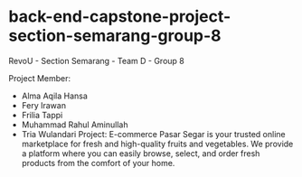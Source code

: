 # back-end-capstone-project-section-semarang-group-8
RevoU - Section Semarang - Team D - Group 8

Project Member:
- Alma Aqila Hansa
- Fery Irawan
- Frilia Tappi
- Muhammad Rahul Aminullah
- Tria Wulandari
Project: E-commerce Pasar Segar is your trusted online marketplace for fresh and high-quality fruits and vegetables. We provide a platform where you can easily browse, select, and order fresh products from the comfort of your home.
